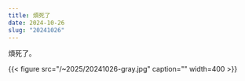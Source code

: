 ```yaml
---
title: 煩死了
date: 2024-10-26
slug: "20241026"
---
```


煩死了。

{{< figure src="/~2025/20241026-gray.jpg" caption="" width=400 >}}